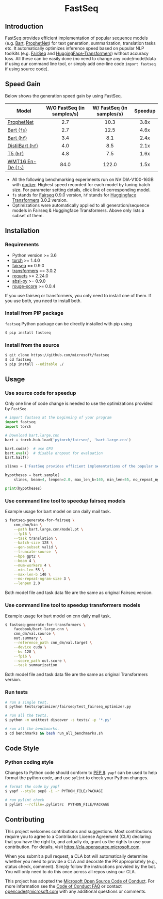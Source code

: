 <h1 align="Center"> <p> FastSeq </p> </h1>

## Introduction

FastSeq provides efficient implementation of popular sequence models (e.g. [Bart](https://arxiv.org/pdf/1910.13461.pdf), [ProphetNet](https://github.com/microsoft/ProphetNet)) for text generation, summarization, translation tasks etc. It automatically optimizes inference speed based on pupular NLP toolkits (e.g. [FairSeq](https://github.com/pytorch/fairseq) and [HuggingFace-Transformers](https://github.com/huggingface/transformers)) without accuracy loss. All these can be easily done (no need to change any code/model/data if using our command line tool, or simply add one-line code `import fastseq` if using source code).

## Speed Gain
Below shows the generation speed gain by using FastSeq.

| Model            | W/O FastSeq (in samples/s) | W/ FastSeq (in samples/s) | Speedup |
|------------------|:--------------------------:|:-------------------------:|:-----:|
| [ProphetNet](examples/prophetnet/README.md)       | 2.7                        | 10.3                      | 3.8x  |
| [Bart (`fs`)](examples/bart/README.md)              | 2.7                        | 12.5                      | 4.6x  |
| [Bart (`hf`)](examples/bart/README.md#speedup-bart-huggingface-transformers-version-by-using-fastseq)              | 3.4                        | 8.1                       | 2.4x  |
| [DistilBart (`hf`)](examples/distilbart/README.md)    | 4.0                        | 8.5                       | 2.1x  |
| [T5 (`hf`)](examples/t5/README.md)                  | 4.8                        | 7.5                       | 1.6x  |
| [WMT16 En-De (`fs`)](examples/wmt/README.md)        | 84.0                       | 122.0                     | 1.5x  |

- All the following benchmarking experiments run on NVIDIA-V100-16GB with [docker](docker/Dockerfile). Highest speed recorded for each model by tuning batch size. For parameter setting details, click link of corresponding model.
- `fs` stands for [Fairseq](https://github.com/pytorch/fairseq) 0.9.0 version, `hf` stands for [Huggingface Transformers](https://github.com/huggingface/transformers) 3.0.2 version.
- Optimizations were automatically applied to all generation/sequence models in Fairseq & Huggingface Transformers. Above only lists a subset of them.

## Installation

### Requirements

- Python version >= 3.6
- [torch](http://pytorch.org/) >= 1.4.0
- [fairseq](https://github.com/pytorch/fairseq) == 0.9.0
- [transformers](https://github.com/huggingface/transformers) == 3.0.2
- [requets](https://pypi.org/project/requests/) >= 2.24.0
- [absl-py](https://pypi.org/project/absl-py/) >= 0.9.0
- [rouge-score](https://pypi.org/project/rouge-score/) >= 0.0.4

If you use fairseq or transformers, you only need to install one of them. If you use both, you need to install both.

### Install from PIP package

`fastseq` Python package can be directly installed with pip using

```bash
$ pip install fastseq
```

### Install from the source

```bash
$ git clone https://github.com/microsoft/fastseq
$ cd fastseq
$ pip install --editable ./
```

## Usage

### Use source code for speedup

Only one line of code change is needed to use the optimizations provided by `FastSeq`.

```Python
# import fastseq at the beginning of your program
import fastseq
import torch

# Download bart.large.cnn
bart = torch.hub.load('pytorch/fairseq', 'bart.large.cnn')

bart.cuda()  # use GPU
bart.eval()  # disable dropout for evaluation
bart.half()

slines = ['FastSeq provides efficient implementations of the popular sequence models. Please visit https://github.com/microsoft/fastseq for more details.']

hypotheses = bart.sample(
    slines, beam=4, lenpen=2.0, max_len_b=140, min_len=55, no_repeat_ngram_size=3)

print(hypotheses)
```

### Use command line tool to speedup fairseq models
Example usage for bart model on cnn daily mail task.

```bash
$ fastseq-generate-for-fairseq \
    cnn_dnn/bin \
    --path bart.large.cnn/model.pt \
    --fp16 \
    --task translation \
    --batch-size 128 \
    --gen-subset valid \
    --truncate-source  \
    --bpe gpt2 \
    --beam 4 \
    --num-workers 4 \
    --min-len 55 \
    --max-len-b 140 \
    --no-repeat-ngram-size 3 \
    --lenpen 2.0
```
Both model file and task data file are the same as original Fairseq version.

### Use command line tool to speedup transformers models
Example usage for bart model on cnn daily mail task.

```bash
$ fastseq-generate-for-transformers \
    facebook/bart-large-cnn \
    cnn_dm/val.source \
    out.summary \
    --reference_path cnn_dm/val.target \
    --device cuda \
    --bs 128 \
    --fp16 \
    --score_path out.score \
    --task summarization
```
Both model file and task data file are the same as original Transformers version.

### Run tests

```bash
# run a single test.
$ python tests/optimizer/fairseq/test_fairseq_optimizer.py

# run all the tests.
$ python -m unittest discover -s tests/ -p '*.py'

# run all the benchmarks.
$ cd benchmarks && bash run_all_benchmarks.sh
```

## Code Style

### Python coding style

Changes to Python code should conform to [PEP 8](https://www.python.org/dev/peps/pep-0008/). `yapf` can be used to help format the python code, and use `pylint` to check your Python changes.

```bash
# format the code by yapf
$ yapf --style pep8 -i -r PYTHON_FILE/PACKAGE

# run pylint check
$ pylint --rcfile=.pylintrc  PYTHON_FILE/PACKAGE
```

## Contributing

This project welcomes contributions and suggestions.  Most contributions require you to agree to a
Contributor License Agreement (CLA) declaring that you have the right to, and actually do, grant us
the rights to use your contribution. For details, visit https://cla.opensource.microsoft.com.

When you submit a pull request, a CLA bot will automatically determine whether you need to provide
a CLA and decorate the PR appropriately (e.g., status check, comment). Simply follow the instructions
provided by the bot. You will only need to do this once across all repos using our CLA.

This project has adopted the [Microsoft Open Source Code of Conduct](https://opensource.microsoft.com/codeofconduct/).
For more information see the [Code of Conduct FAQ](https://opensource.microsoft.com/codeofconduct/faq/) or
contact [opencode@microsoft.com](mailto:opencode@microsoft.com) with any additional questions or comments.
